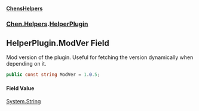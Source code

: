 
#### [ChensHelpers](./index 'index')

### [Chen.Helpers](./Chen-Helpers 'Chen.Helpers').[HelperPlugin](./Chen-Helpers-HelperPlugin 'Chen.Helpers.HelperPlugin')

## HelperPlugin.ModVer Field
Mod version of the plugin. Useful for fetching the version dynamically when depending on it.  
```csharp
public const string ModVer = 1.0.5;
```

#### Field Value
[System.String](https://docs.microsoft.com/en-us/dotnet/api/System.String 'System.String')  
